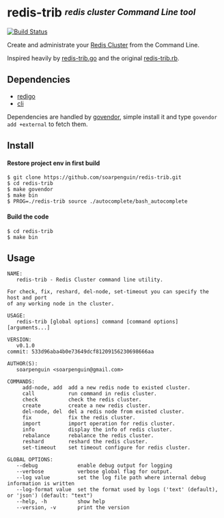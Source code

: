 # **redis-trib** <sup><sub>_redis cluster Command Line tool_</sub></sup>
[![Build Status](https://travis-ci.org/soarpenguin/redis-trib.svg?branch=master)](https://travis-ci.org/soarpenguin/redis-trib)

Create and administrate your [Redis Cluster][cluster-tutorial] from the Command Line.

Inspired heavily by [redis-trib.go][] and the original [redis-trib.rb][].

## Dependencies

* [redigo][]
* [cli][]

Dependencies are handled by [govendor][], simple install it and type `govendor add +external` to fetch them.

## Install

#### Restore project env in first build
```console
$ git clone https://github.com/soarpenguin/redis-trib.git
$ cd redis-trib
$ make govendor
$ make bin
$ PROG=./redis-trib source ./autocomplete/bash_autocomplete
```

#### Build the code
```console
$ cd redis-trib
$ make bin
```

## Usage

```console
NAME:
   redis-trib - Redis Cluster command line utility.

For check, fix, reshard, del-node, set-timeout you can specify the host and port
of any working node in the cluster.

USAGE:
   redis-trib [global options] command [command options] [arguments...]

VERSION:
   v0.1.0
commit: 533d96aba4b0e73649dcf81209156230698666aa

AUTHOR(S):
   soarpenguin <soarpenguin@gmail.com>

COMMANDS:
     add-node, add  add a new redis node to existed cluster.
     call           run command in redis cluster.
     check          check the redis cluster.
     create         create a new redis cluster.
     del-node, del  del a redis node from existed cluster.
     fix            fix the redis cluster.
     import         import operation for redis cluster.
     info           display the info of redis cluster.
     rebalance      rebalance the redis cluster.
     reshard        reshard the redis cluster.
     set-timeout    set timeout configure for redis cluster.

GLOBAL OPTIONS:
   --debug             enable debug output for logging
   --verbose           verbose global flag for output.
   --log value         set the log file path where internal debug information is written
   --log-format value  set the format used by logs ('text' (default), or 'json') (default: "text")
   --help, -h          show help
   --version, -v       print the version
```

[cluster-tutorial]: http://redis.io/topics/cluster-tutorial
[redis-trib.go]: https://github.com/badboy/redis-trib.go
[redis-trib.rb]: https://github.com/antirez/redis/blob/unstable/src/redis-trib.rb
[redigo]: https://github.com/garyburd/redigo/
[cli]: https://github.com/codegangsta/cli
[govendor]: https://github.com/kardianos/govendor

